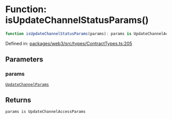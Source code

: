 # Function: isUpdateChannelStatusParams()

```ts
function isUpdateChannelStatusParams(params): params is UpdateChannelAccessParams;
```

Defined in: [packages/web3/src/types/ContractTypes.ts:205](https://github.com/towns-protocol/towns/blob/0db1fd0ac7258e8db8cedfb6183e8eade8284fa1/packages/web3/src/types/ContractTypes.ts#L205)

## Parameters

### params

[`UpdateChannelParams`](../type-aliases/UpdateChannelParams.md)

## Returns

`params is UpdateChannelAccessParams`
